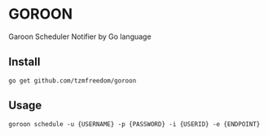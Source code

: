 # GOROON

Garoon Scheduler Notifier by Go language

## Install

```
go get github.com/tzmfreedom/goroon
```

## Usage

```
goroon schedule -u {USERNAME} -p {PASSWORD} -i {USERID} -e {ENDPOINT}
```